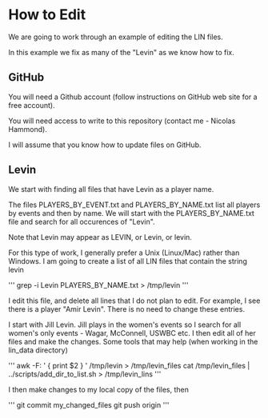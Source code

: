 # How to Edit
We are going to work through an example of editing the LIN files.

In this example we fix as many of the "Levin" as we know how to fix.

## GitHub

You will need a Github account (follow instructions on GitHub web site for a free account).

You will need access to write to this repository (contact me - Nicolas Hammond).

I will assume that you know how to update files on GitHub.

## Levin

We start with finding all files that have Levin as a player name.

The files PLAYERS_BY_EVENT.txt and PLAYERS_BY_NAME.txt list all players by events and then by name.
We will start with the PLAYERS_BY_NAME.txt file and search for all occurences of "Levin".

Note that Levin may appear as LEVIN, or Levin, or levin. 

For this type of work, I generally prefer a Unix (Linux/Mac) rather than Windows.
I am going to create a list of all LIN files that contain the string levin

'''
grep -i Levin PLAYERS_BY_NAME.txt > /tmp/levin
'''

I edit this file, and delete all lines that I do not plan to edit. For example, I see there is a player "Amir Levin". There is no need to change these entries.

I start with Jill Levin. Jill plays in the women's events so I search for all women's only events - Wagar, McConnell, USWBC etc. I then edit all of her files and make the changes. 
Some tools that may help (when working in the lin_data directory)

'''
awk -F: ' { print $2 } ' /tmp/levin > /tmp/levin_files
cat /tmp/levin_files | ../scripts/add_dir_to_list.sh > /tmp/levin_lins
'''

I then make changes to my local copy of the files, then

'''
git commit my_changed_files
git push origin
'''
